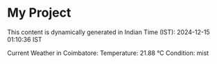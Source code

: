 # My Project

This content is dynamically generated in Indian Time (IST): 2024-12-15 01:10:36 IST


Current Weather in Coimbatore:
Temperature: 21.88 °C
Condition: mist
